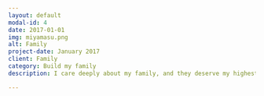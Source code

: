 ```yaml
---
layout: default
modal-id: 4
date: 2017-01-01
img: miyamasu.png
alt: Family
project-date: January 2017
client: Family
category: Build my family
description: I care deeply about my family, and they deserve my highest priority. I took a break from freelancing when we welcomed our newest family member, Esther, into the world.  The most important work I will ever do is the work I do at home!

---
```

